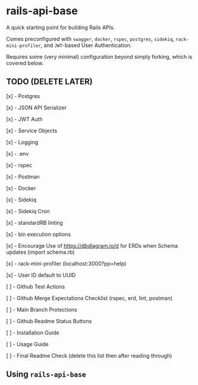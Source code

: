# rails-api-base
A quick starting point for building Rails APIs. 

Comes preconfigured with `swagger`, `docker`, `rspec`, `postgres`, `sidekiq`, `rack-mini-profiler`, and `JWT`-based User Authentication. 

Requires some (very minimal) configuration beyond simply forking, which is covered below.

## TODO (DELETE LATER)
[x] - Postgres

[x] - JSON API Serializer

[x] - JWT Auth

[x] - Service Objects

[x] - Logging

[x] -  .env

[x] - rspec

[x] - Postman

[x] - Docker

[x] - Sidekiq

[x] - Sidekiq Cron

[x] - standardRB linting

[x] - bin execution options

[x] - Encourage Use of https://dbdiagram.io/d for ERDs when Schema updates (import schema.rb)

[x] - rack-mini-profiler (localhost:3000?pp=help)

[x] - User ID default to UUID

[ ] - Github Test Actions

[ ] - Github Merge Expectations Checklist (rspec, erd, lint, postman)

[ ] - Main Branch Protections

[ ] - Github Readme Status Buttons

[ ] - Installation Guide

[ ] - Usage Guide

[ ] - Final Readme Check (delete this list then after reading through)

## Using `rails-api-base`